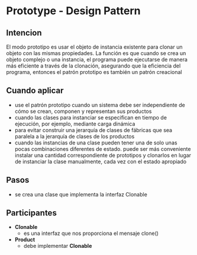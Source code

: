 # Prototype - Design Pattern
## Intencion
El modo prototipo es usar el objeto de instancia existente para clonar un objeto con las mismas propiedades. 
La función es que cuando se crea un objeto complejo o una instancia, el programa puede ejecutarse de manera más 
eficiente a través de la clonación, asegurando que la eficiencia del programa, entonces el patrón prototipo es 
también un patrón creacional
## Cuando aplicar
* use el patrón prototipo cuando un sistema debe ser independiente de cómo se crean, componen y representan sus productos
* cuando las clases para instanciar se especifican en tiempo de ejecución, por ejemplo, mediante carga dinámica 
* para evitar construir una jerarquía de clases de fábricas que sea paralela a la jerarquía de clases de los productos 
* cuando las instancias de una clase pueden tener una de solo unas pocas combinaciones diferentes de estado. puede ser más conveniente instalar una cantidad correspondiente de prototipos y clonarlos en lugar de instanciar la clase manualmente, cada vez con el estado apropiado
## Pasos
* se crea una clase que implementa la interfaz Clonable
## Participantes
* **Clonable**
  * es una interfaz que nos proporciona el mensaje clone()
* **Product**
  * debe implementar **Clonable**

